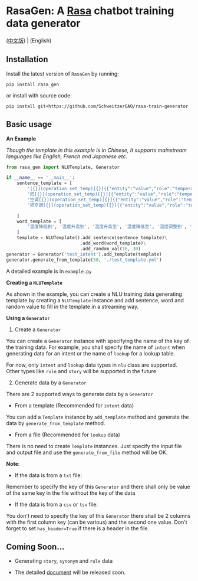 # RasaGen: A [Rasa](https://github.com/RasaHQ/rasa) chatbot training data generator
([中文版](docs/README_CN.md)) | (English)
## Installation

Install the latest version of `RasaGen` by running:
```
pip install rasa_gen
```
or install with source code:
```
pip install git+https://github.com/SchweitzerGAO/rasa-train-generator
```
## Basic usage
**An Example**

_Though the template in this example is in Chinese, It supports mainstream languages like English, French and Japanese etc._

```python
from rasa_gen import NLUTemplate, Generator

if __name__ == '__main__':
    sentence_template = [
        '[{}](operation_set_temp)[{}]{{"entity":"value","role":"temperature"}}度',
        '把[{}](operation_set_temp)[{}]{{"entity":"value","role":"temperature"}}度',
        '空调[{}](operation_set_temp)[{}]{{"entity":"value","role":"temperature"}}度',
        '把空调[{}](operation_set_temp)[{}]{{"entity":"value","role":"temperature"}}度',

    ]
    word_template = [
        '温度降低到', '温度升高到', '温度升高至', '温度降低至', '温度调整到', '温度调整至', '温度调到', '温度调至',
    ]
    template = NLUTemplate().add_sentence(sentence_template)\
                            .add_word(word_template)\
                            .add_random_val(16, 30)
generator = Generator('test_intent').add_template(template)
generator.generate_from_template(50, './test_template.yml')
```
A detailed example is in `example.py`


**Creating a `NLUTemplate`**

As shown in the example, 
you can create a NLU training data generating template by creating a `NLUTemplate` instance and add sentence, 
word and random value to fill 
in the template in a streaming way.

**Using a `Generator`**

1. Create a `Generator`

You can create a `Generator` instance 
with specifying the name of the key of the training data. 
For example, 
you shall specify the name of `intent` 
when generating data for an intent
or the name of `lookup` for a lookup table.

For now, only `intent` and `lookup` data types in `nlu` class are supported.
Other types like `rule` and `story` 
will be supported in the future

2. Generate data by a `Generator`

There are 2 supported ways to generate data by a `Generator`
- From a template (Recommended for `intent` data)

You can add a `Template` instance by `add_template` method and generate the data by `generate_from_template` method.

- From a file (Recommended for `lookup` data)

There is no need to create `Template` instances. 
Just specify the input file and output file 
and use the `generate_from_file` method will be OK. 

**Note**: 

- If the data is from a `txt` file:

Remember to specify the key of this `Generator` and there shall only be value of the same key in the file without the key of the data
- If the data is from a `csv` or `tsv` file:

 You don't need to specify the key of this `Generator` there shall be 2 columns with the first column key (can be various) and the second one value. 
 Don't forget to set `has_header=True` if there is a header in the file.

## Coming Soon...
- Generating `story`, `synonym` and `rule` data

- The detailed [document](https://github.com/SchweitzerGAO/rasa-train-generator) will be released soon.